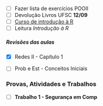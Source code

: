 - [ ] Fazer lista de exercícios POOII
- [ ] Devolução Livros UFSC **12/09**
- [ ] [Curso de introdução à R](https://youtu.be/_V8eKsto3Ug?si=Wg5U_457l8QOsA-L)
- [ ] Leitura *Introdução à R*

##### Revisões das aulas
- [x] Redes II - Capítulo 1
- [ ] Prob e Est - Conceitos Iniciais



### Provas, Atividades e Trabalhos
- [ ] **Trabalho 1 - Segurança em Comp**

